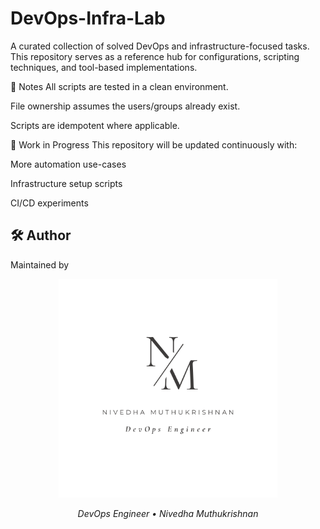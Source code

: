 # DevOps-Infra-Lab

A curated collection of solved DevOps and infrastructure-focused tasks.  
This repository serves as a reference hub for configurations, scripting techniques, and tool-based implementations.

📌 Notes
All scripts are tested in a clean environment.

File ownership assumes the users/groups already exist.

Scripts are idempotent where applicable.

🔄 Work in Progress
This repository will be updated continuously with:

More automation use-cases

Infrastructure setup scripts

CI/CD experiments

## 🛠️ Author  
Maintained by  
<p align="center">
  <img src="/assets/logo.png" alt="Logo" width="350"/>
</p>
<p align="center"><em>DevOps Engineer • Nivedha Muthukrishnan</em></p>

